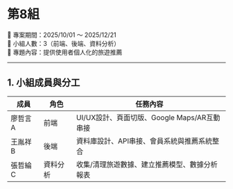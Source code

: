 # 第8組
📅 專案期間：2025/10/01 ～ 2025/12/21  
👥 小組人數：3（前端、後端、資料分析）  
📌 專題內容：提供使用者個人化的旅遊推薦  

---

## 1. 小組成員與分工
| 成員 | 角色 | 任務內容 |
|------|------|----------|
|廖哲言 A | 前端 | UI/UX設計、頁面切版、Google Maps/AR互動串接 |
|王胤祥 B | 後端 | 資料庫設計、API串接、會員系統與推薦系統整合 |
|張哲綸 C | 資料分析 | 收集/清理旅遊數據、建立推薦模型、數據分析報表 |

